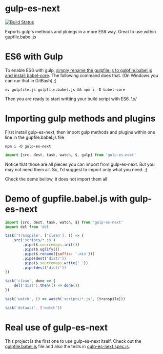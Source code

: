 # gulp-es-next
[![Build Status](https://travis-ci.org/wesleyanemam/gulp-es-next.svg)](https://travis-ci.org/wesleyanemam/gulp-es-next)

Exports gulp's methods and pluings in a more ES6 way. Great to use within gupfile.babel.js

# ES6 with Gulp

To enable ES6 with gulp, [simply rename the gulpfile.js to gulpfile.babel.js and install babel-core](https://gist.github.com/stephensauceda/ce81e95c6f6c5747d8aa). The following command does that. (On Windows you can run that in GitBash) ;)

```shellscript
mv gulpfile.js gulpfile.babel.js && npm i -D babel-core
```

Then you are ready to start writting your build script with ES6. \o/

# Importing gulp methods and plugins
First install gulp-es-next, then import gulp methods and plugins within one line in the gupfile.babel.js file

```shellscript
npm i -D gulp-es-next
```

```javascript
import {src, dest, task, watch, $, gulp} from 'gulp-es-next'
```

Notice that those are all pieces you can import from gulp-es-next. But you may not need them all. So, I'd suggest to import only what you need. ;)

Check the demo bellow, it does not import them all

# Demo of gupfile.babel.js with gulp-es-next

```javascript
import {src, dest, task, watch, $} from 'gulp-es-next'
import del from 'del'

task('transpile', ['clean'], () => {
	src('scripts/*.js')
		.pipe($.sourcemaps.init())
		.pipe($.uglify())
		.pipe($.rename({suffix: '.min'}))
		.pipe(dest('dist/'))
		.pipe($.sourcemaps.write('.'))
		.pipe(dest('dist/'))
})

task('clean', done => {
	del('dist').then(() => done())
})

task('watch', () => watch('scripts/*.js', [transpile]))

task('default', ['watch'])
```

# Real use of gulp-es-next
This project is the first one to use gulp-es-next itself. Check out the [gulpfile.babel.js](gulpfile.babel.js) file and also the tests in [gulp-es-next.spec.js](specs/gulp-es-next.spec.js).